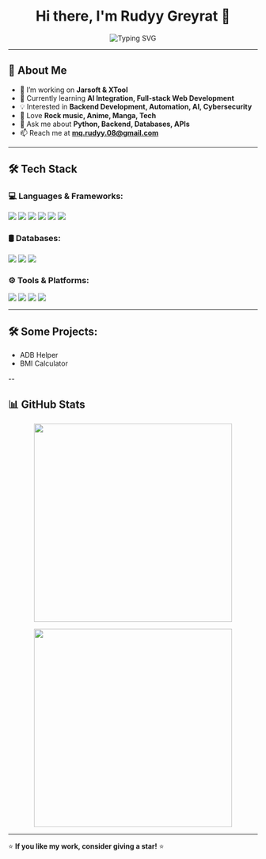 <h1 align="center">Hi there, I'm Rudyy Greyrat 👋</h1>

<p align="center">
  <img src="https://readme-typing-svg.demolab.com?font=Fira+Code&weight=500&size=22&pause=1000&color=00FF00&center=true&vCenter=true&width=500&lines=Software+Developer;Backend+Engineer;Tech+Enthusiast;Anime+%2F+Manga+Lover;High+School+Student" alt="Typing SVG" />
</p>

---

## 🚀 About Me

- 🔭 I’m working on **Jarsoft & XTool**  
- 🌱 Currently learning **AI Integration, Full-stack Web Development**  
- 💡 Interested in **Backend Development, Automation, AI, Cybersecurity**  
- 🎸 Love **Rock music, Anime, Manga, Tech**  
- 💬 Ask me about **Python, Backend, Databases, APIs**  
- 📫 Reach me at **mq.rudyy.08@gmail.com**  

---

## 🛠️ Tech Stack

### 💻 Languages & Frameworks:
<p>
  <img src="https://img.shields.io/badge/Python-3776AB?style=for-the-badge&logo=python&logoColor=white" />
  <img src="https://img.shields.io/badge/C%2B%2B-00599C?style=for-the-badge&logo=c%2B%2B&logoColor=white" />
  <img src="https://img.shields.io/badge/Node.js-339933?style=for-the-badge&logo=node.js&logoColor=white" />
  <img src="https://img.shields.io/badge/React-61DAFB?style=for-the-badge&logo=react&logoColor=black" />
  <img src="https://img.shields.io/badge/FastAPI-009688?style=for-the-badge&logo=fastapi&logoColor=white" />
  <img src="https://img.shields.io/badge/Flask-000000?style=for-the-badge&logo=flask&logoColor=white" />
</p>

### 🛢️ Databases:
<p>
  <img src="https://img.shields.io/badge/MySQL-4479A1?style=for-the-badge&logo=mysql&logoColor=white" />
  <img src="https://img.shields.io/badge/MongoDB-47A248?style=for-the-badge&logo=mongodb&logoColor=white" />
  <img src="https://img.shields.io/badge/Meilisearch-53A1F5?style=for-the-badge&logo=meilisearch&logoColor=white" />
</p>

### ⚙️ Tools & Platforms:
<p>
  <img src="https://img.shields.io/badge/Linux-FCC624?style=for-the-badge&logo=linux&logoColor=black" />
  <img src="https://img.shields.io/badge/Pterodactyl-2B2D42?style=for-the-badge&logo=pterodactyl&logoColor=white" />
  <img src="https://img.shields.io/badge/Aternos-1B1E23?style=for-the-badge&logo=aternos&logoColor=white" />
  <img src="https://img.shields.io/badge/GitHub-181717?style=for-the-badge&logo=github&logoColor=white" />
</p>

---

## 🛠️ Some Projects:
- ADB Helper
- BMI Calculator

--

## 📊 GitHub Stats

<p align="center">
  <img src="https://github-readme-stats.vercel.app/api?username=dmquang&show_icons=true&theme=radical" width="400px" />
</p>

<p align="center">
  <img src="https://github-readme-stats.vercel.app/api/top-langs/?username=dmquang&layout=compact&theme=radical" width="400px" />
</p>

---

⭐ **If you like my work, consider giving a star!** ⭐
